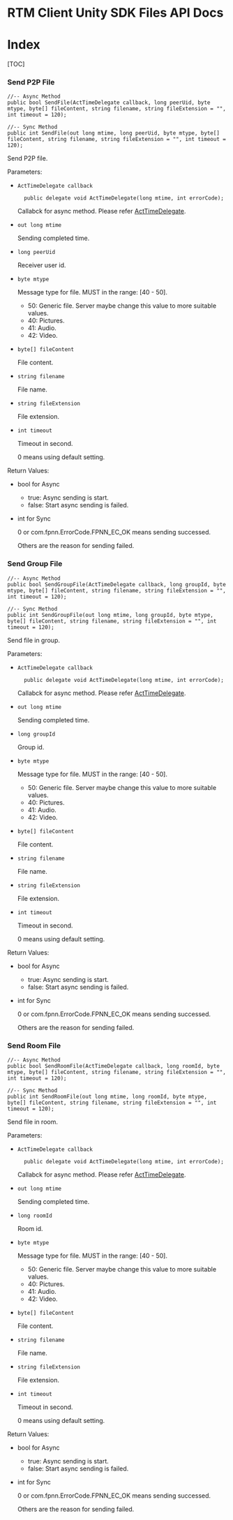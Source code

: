 # RTM Client Unity SDK Files API Docs

# Index

[TOC]

### Send P2P File

	//-- Async Method
	public bool SendFile(ActTimeDelegate callback, long peerUid, byte mtype, byte[] fileContent, string filename, string fileExtension = "", int timeout = 120);
	
	//-- Sync Method
	public int SendFile(out long mtime, long peerUid, byte mtype, byte[] fileContent, string filename, string fileExtension = "", int timeout = 120);

Send P2P file.

Parameters:

+ `ActTimeDelegate callback`

		public delegate void ActTimeDelegate(long mtime, int errorCode);

	Callabck for async method. Please refer [ActTimeDelegate](Delegates.md#ActTimeDelegate).

+ `out long mtime`

	Sending completed time.

+ `long peerUid`

	Receiver user id.

+ `byte mtype`

	Message type for file. MUST in the range: [40 - 50].
	* 50: Generic file. Server maybe change this value to more suitable values.
	* 40: Pictures.
	* 41: Audio.
	* 42: Video.

+ `byte[] fileContent`

	File content.

+ `string filename`

	File name.

+ `string fileExtension`

	File extension.

+ `int timeout`

	Timeout in second.

	0 means using default setting.


Return Values:

+ bool for Async

	* true: Async sending is start.
	* false: Start async sending is failed.

+ int for Sync

	0 or com.fpnn.ErrorCode.FPNN_EC_OK means sending successed.

	Others are the reason for sending failed.


### Send Group File

	//-- Async Method
	public bool SendGroupFile(ActTimeDelegate callback, long groupId, byte mtype, byte[] fileContent, string filename, string fileExtension = "", int timeout = 120);
	
	//-- Sync Method
	public int SendGroupFile(out long mtime, long groupId, byte mtype, byte[] fileContent, string filename, string fileExtension = "", int timeout = 120);

Send file in group.

Parameters:

+ `ActTimeDelegate callback`

		public delegate void ActTimeDelegate(long mtime, int errorCode);

	Callabck for async method. Please refer [ActTimeDelegate](Delegates.md#ActTimeDelegate).

+ `out long mtime`

	Sending completed time.

+ `long groupId`

	Group id.

+ `byte mtype`

	Message type for file. MUST in the range: [40 - 50].
	* 50: Generic file. Server maybe change this value to more suitable values.
	* 40: Pictures.
	* 41: Audio.
	* 42: Video.

+ `byte[] fileContent`

	File content.

+ `string filename`

	File name.

+ `string fileExtension`

	File extension.

+ `int timeout`

	Timeout in second.

	0 means using default setting.


Return Values:

+ bool for Async

	* true: Async sending is start.
	* false: Start async sending is failed.

+ int for Sync

	0 or com.fpnn.ErrorCode.FPNN_EC_OK means sending successed.

	Others are the reason for sending failed.


### Send Room File

	//-- Async Method
	public bool SendRoomFile(ActTimeDelegate callback, long roomId, byte mtype, byte[] fileContent, string filename, string fileExtension = "", int timeout = 120);
	
	//-- Sync Method
	public int SendRoomFile(out long mtime, long roomId, byte mtype, byte[] fileContent, string filename, string fileExtension = "", int timeout = 120);

Send file in room.

Parameters:

+ `ActTimeDelegate callback`

		public delegate void ActTimeDelegate(long mtime, int errorCode);

	Callabck for async method. Please refer [ActTimeDelegate](Delegates.md#ActTimeDelegate).

+ `out long mtime`

	Sending completed time.

+ `long roomId`

	Room id.

+ `byte mtype`

	Message type for file. MUST in the range: [40 - 50].
	* 50: Generic file. Server maybe change this value to more suitable values.
	* 40: Pictures.
	* 41: Audio.
	* 42: Video.

+ `byte[] fileContent`

	File content.

+ `string filename`

	File name.

+ `string fileExtension`

	File extension.

+ `int timeout`

	Timeout in second.

	0 means using default setting.


Return Values:

+ bool for Async

	* true: Async sending is start.
	* false: Start async sending is failed.

+ int for Sync

	0 or com.fpnn.ErrorCode.FPNN_EC_OK means sending successed.

	Others are the reason for sending failed.

